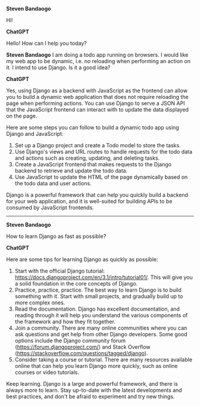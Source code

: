 **Steven Bandaogo**

Hi!

**ChatGPT**

Hello! How can I help you today?

**Steven Bandaogo**
I am doing a todo app running on browsers. I would like my web app to be dynamic, i.e. no reloading when performing an action on it. I intend to use Django. Is it a good idea?

**ChatGPT**

Yes, using Django as a backend with JavaScript as the frontend can allow you to build a dynamic web application that does not require reloading the page when performing actions. You can use Django to serve a JSON API that the JavaScript frontend can interact with to update the data displayed on the page.

Here are some steps you can follow to build a dynamic todo app using Django and JavaScript:

1. Set up a Django project and create a Todo model to store the tasks.
2. Use Django's views and URL routes to handle requests for the todo data and actions such as creating, updating, and deleting tasks.
3. Create a JavaScript frontend that makes requests to the Django backend to retrieve and update the todo data.
4. Use JavaScript to update the HTML of the page dynamically based on the todo data and user actions.

Django is a powerful framework that can help you quickly build a backend for your web application, and it is well-suited for building APIs to be consumed by JavaScript frontends.



-----------

**Steven Bandaogo**

How to learn Django as fast as possible?

**ChatGPT**

Here are some tips for learning Django as quickly as possible:

1. Start with the official Django tutorial: https://docs.djangoproject.com/en/3.1/intro/tutorial01/. This will give you a solid foundation in the core concepts of Django.
2. Practice, practice, practice. The best way to learn Django is to build something with it. Start with small projects, and gradually build up to more complex ones.
3. Read the documentation. Django has excellent documentation, and reading through it will help you understand the various components of the framework and how they fit together.
4. Join a community. There are many online communities where you can ask questions and get help from other Django developers. Some good options include the Django community forum (https://forum.djangoproject.com/) and Stack Overflow (https://stackoverflow.com/questions/tagged/django).
5. Consider taking a course or tutorial. There are many resources available online that can help you learn Django more quickly, such as online courses or video tutorials.

Keep learning. Django is a large and powerful framework, and there is always more to learn. Stay up-to-date with the latest developments and best practices, and don't be afraid to experiment and try new things.

